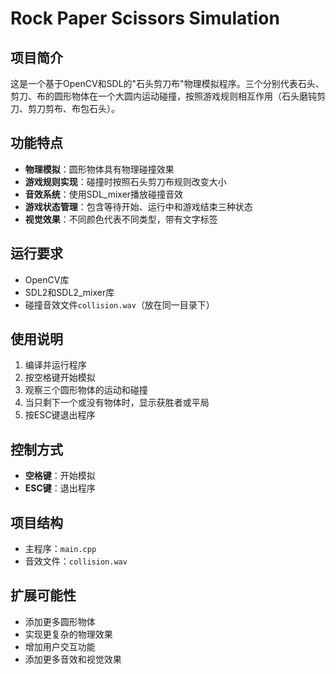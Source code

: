 # Rock Paper Scissors Simulation

## 项目简介

这是一个基于OpenCV和SDL的"石头剪刀布"物理模拟程序。三个分别代表石头、剪刀、布的圆形物体在一个大圆内运动碰撞，按照游戏规则相互作用（石头磨钝剪刀、剪刀剪布、布包石头）。

## 功能特点

- **物理模拟**：圆形物体具有物理碰撞效果
- **游戏规则实现**：碰撞时按照石头剪刀布规则改变大小
- **音效系统**：使用SDL_mixer播放碰撞音效
- **游戏状态管理**：包含等待开始、运行中和游戏结束三种状态
- **视觉效果**：不同颜色代表不同类型，带有文字标签

## 运行要求

- OpenCV库
- SDL2和SDL2_mixer库
- 碰撞音效文件`collision.wav`（放在同一目录下）

## 使用说明

1. 编译并运行程序
2. 按空格键开始模拟
3. 观察三个圆形物体的运动和碰撞
4. 当只剩下一个或没有物体时，显示获胜者或平局
5. 按ESC键退出程序

## 控制方式

- **空格键**：开始模拟
- **ESC键**：退出程序

## 项目结构

- 主程序：`main.cpp`
- 音效文件：`collision.wav`

## 扩展可能性

- 添加更多圆形物体
- 实现更复杂的物理效果
- 增加用户交互功能
- 添加更多音效和视觉效果
